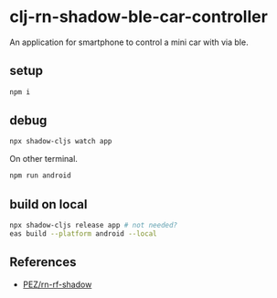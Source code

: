 # clj-rn-shadow-ble-car-controller

An application for smartphone to control a mini car with via ble.

## setup

```sh
npm i
```

## debug

```sh
npx shadow-cljs watch app
```

On other terminal.
```sh
npm run android
```

## build on local

```sh
npx shadow-cljs release app # not needed?
eas build --platform android --local
```

## References
- [PEZ/rn-rf-shadow](https://github.com/PEZ/rn-rf-shadow)
